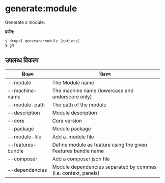 # generate:module
Generate a module.

**प्रयोग:**
```
$ drupal generate:module [options]
$ gm  
```

## उपलब्ध विकल्प
विकल्प | विवरण
-------|-------------
--module | The Module name
--machine-name | The machine name (lowercase and underscore only)
--module-path | The path of the module
--description | Module description
--core | Core version
--package | Module package
--module-file | Add a .module file
--features-bundle | Define module as feature using the given Features bundle name
--composer | Add a composer.json file
--dependencies | Module dependencies separated by commas (i.e. context, panels)
